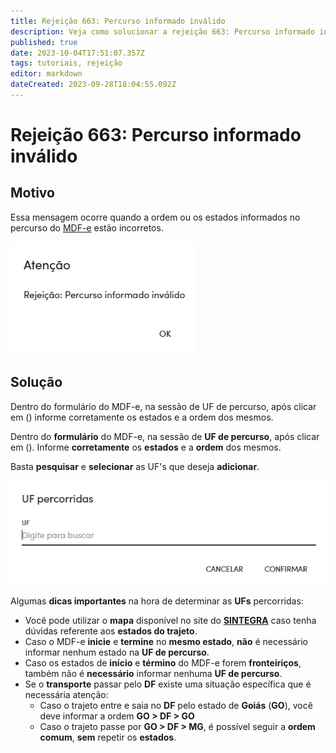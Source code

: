 ```yaml
---
title: Rejeição 663: Percurso informado inválido
description: Veja como solucionar a rejeição 663: Percurso informado inválido no Gweb.
published: true
date: 2023-10-04T17:51:07.357Z
tags: tutoriais, rejeição
editor: markdown
dateCreated: 2023-09-28T18:04:55.092Z
---
```


# Rejeição 663: Percurso informado inválido

## Motivo

Essa mensagem ocorre quando a ordem ou os estados informados no percurso do [MDF-e](/movimentos/mdf-e) estão incorretos.

![Mensagem da rejeição](/tutoriais/rejeicoes/663/msg_rej_663.png)

## Solução

Dentro do formulário do MDF-e, na sessão de UF de percurso, após clicar em () informe corretamente os estados e a ordem dos mesmos.

Dentro do **formulário** do MDF-e, na sessão de **UF de percurso**, após clicar em (<span class="mdi mdi-pencil"></span>). Informe **corretamente** os **estados** e a **ordem** dos mesmos.

Basta **pesquisar** e **selecionar** as UF's que deseja **adicionar**.

![Solução para a rejeição 663](/tutoriais/rejeicoes/663/sol_rej_663_1.png)

Algumas **dicas importantes** na hora de determinar as **UFs** percorridas:

- Você pode utilizar o **mapa** disponível no site do [**SINTEGRA**](http://www.sintegra.gov.br/) caso tenha dúvidas referente aos **estados do trajeto**.
- Caso o MDF-e **inicie** e **termine** no **mesmo estado**, **não** é necessário informar nenhum estado na **UF de percurso**.
- Caso os estados de **início** e **término** do MDF-e forem **fronteiriços**, também não é **necessário** informar nenhuma **UF de percurso**.
- Se o **transporte** passar pelo **DF** existe uma situação específica que é necessária atenção:
	- Caso o trajeto entre e saia no **DF** pelo estado de **Goiás** (**GO**), você deve informar a ordem **GO > DF > GO**
  - Caso o trajeto passe por **GO > DF > MG**, é possível seguir a **ordem comum**, **sem** repetir os **estados**.

